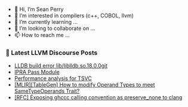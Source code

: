 - 👋 Hi, I’m Sean Perry
- 👀 I’m interested in compilers (c++, COBOL, llvm)
- 🌱 I’m currently learning ...
- 💞️ I’m looking to collaborate on ...
- 📫 How to reach me ...

<!---
s66perry/s66perry is a ✨ special ✨ repository because its `README.md` (this file) appears on your GitHub profile.
You can click the Preview link to take a look at your changes.
--->
### 📕 Latest LLVM Discourse Posts

<!-- DISCOURSE-LLVM:START -->
- [LLDB build error lib/liblldb.so.18.0.0git](https://discourse.llvm.org/t/lldb-build-error-lib-liblldb-so-18-0-0git/73905#post_9)
- [IPRA Pass Module](https://discourse.llvm.org/t/ipra-pass-module/75523#post_7)
- [Performance analysis for TSVC](https://discourse.llvm.org/t/performance-analysis-for-tsvc/75413#post_7)
- [[MLIR][TableGen] How to modify Operand Types to meet SameTypeOperands Trait?](https://discourse.llvm.org/t/mlir-tablegen-how-to-modify-operand-types-to-meet-sametypeoperands-trait/75597#post_2)
- [[RFC] Exposing ghccc calling convention as preserve_none to clang](https://discourse.llvm.org/t/rfc-exposing-ghccc-calling-convention-as-preserve-none-to-clang/74233?page=2#post_24)
<!-- DISCOURSE-LLVM:END -->
